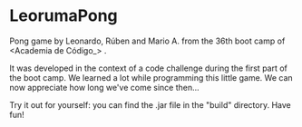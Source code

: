 # LeorumaPong
Pong game by Leonardo, Rúben and Mario A. from the 36th boot camp of <Academia de Código_> .
 
It was developed in the context of a code challenge during the first part of the boot camp. We learned a lot while programming this little game. We can now appreciate how long we've come since then...
 
Try it out for yourself: you can find the .jar file in the "build" directory. Have fun!


